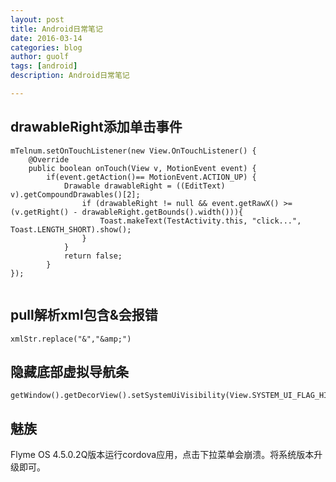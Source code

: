 ```yaml
---
layout: post
title: Android日常笔记
date: 2016-03-14
categories: blog
author: guolf
tags: [android]
description: Android日常笔记

---
```


## drawableRight添加单击事件

```
mTelnum.setOnTouchListener(new View.OnTouchListener() {
	@Override
	public boolean onTouch(View v, MotionEvent event) {
		if(event.getAction()== MotionEvent.ACTION_UP) {
			Drawable drawableRight = ((EditText) v).getCompoundDrawables()[2];
				if (drawableRight != null && event.getRawX() >= (v.getRight() - drawableRight.getBounds().width())){
					Toast.makeText(TestActivity.this, "click...", Toast.LENGTH_SHORT).show();
				}
			}
			return false;
		}
});
        
```

## pull解析xml包含&会报错

```
xmlStr.replace("&","&amp;")
```

## 隐藏底部虚拟导航条
```
getWindow().getDecorView().setSystemUiVisibility(View.SYSTEM_UI_FLAG_HIDE_NAVIGATION);
```

## 魅族
Flyme OS 4.5.0.2Q版本运行cordova应用，点击下拉菜单会崩溃。将系统版本升级即可。